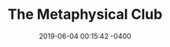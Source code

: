 ---
layout: post
title:  "The Metaphysical Club"
date:   2019-06-04 00:15:42 -0400
categories: books
---